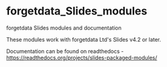 # forgetdata_Slides_modules
forgetdata Slides modules and documentation

These modules work with forgetdata Ltd's Slides v4.2 or later.

Documentation can be found on readthedocs - https://readthedocs.org/projects/slides-packaged-modules/

